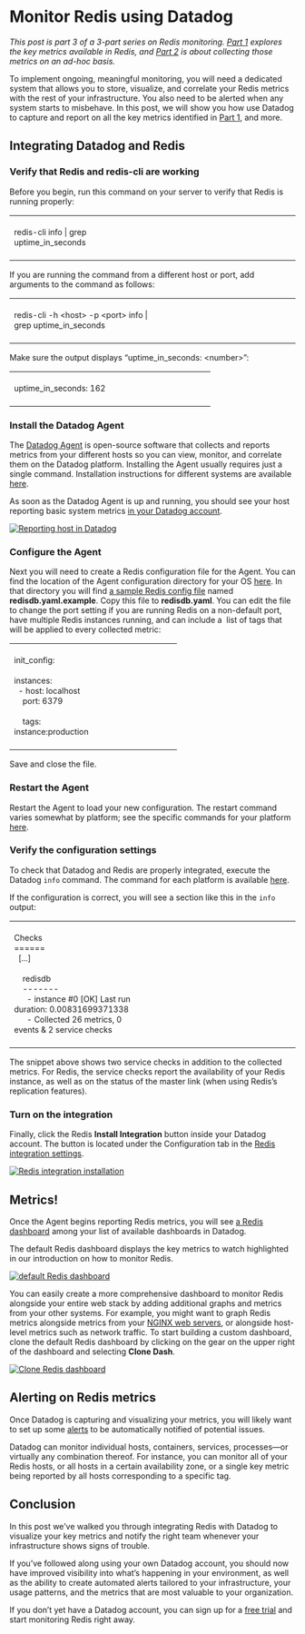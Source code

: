 # Monitor Redis using Datadog

*This post is part 3 of a 3-part series on Redis monitoring. [Part 1](http://www.datadoghq.com/blog/how-to-monitor-redis-performance-metrics) explores the key metrics available in Redis, and [Part 2](http://www.datadoghq.com/blog/how-to-collect-redis-metrics/) is about collecting those metrics on an ad-hoc basis.*

To implement ongoing, meaningful monitoring, you will need a dedicated system that allows you to store, visualize, and correlate your Redis metrics with the rest of your infrastructure. You also need to be alerted when any system starts to misbehave. In this post, we will show you how use Datadog to capture and report on all the key metrics identified in [Part 1](http://www.datadoghq.com/blog/how-to-monitor-redis-performance-metrics), and more.

## Integrating Datadog and Redis

### Verify that Redis and redis-cli are working

Before you begin, run this command on your server to verify that Redis is running properly:

<table>
<colgroup>
<col width="50%" />
<col width="50%" />
</colgroup>
<tbody>
<tr class="odd">

<td align="left"><div class="crayon-pre" style="font-size: 14px !important; line-height: 18px !important; -moz-tab-size:4; -o-tab-size:4; -webkit-tab-size:4; tab-size:4;">
<div id="crayon-55e8b35499885289873843-1" class="crayon-line">
 
</div>
<div id="crayon-55e8b35499885289873843-2" class="crayon-line">
redis-cli info | grep uptime_in_seconds
</div>
<div id="crayon-55e8b35499885289873843-3" class="crayon-line">
 
</div>
</div></td>
</tr>
</tbody>
</table>

If you are running the command from a different host or port, add arguments to the command as follows:

<table>
<colgroup>
<col width="50%" />
<col width="50%" />
</colgroup>
<tbody>
<tr class="odd">

<td align="left"><div class="crayon-pre" style="font-size: 14px !important; line-height: 18px !important; -moz-tab-size:4; -o-tab-size:4; -webkit-tab-size:4; tab-size:4;">
<div id="crayon-55e8b35499894171718885-1" class="crayon-line">
 
</div>
<div id="crayon-55e8b35499894171718885-2" class="crayon-line">
redis-cli -h &lt;host&gt; -p &lt;port&gt; info | grep uptime_in_seconds
</div>
<div id="crayon-55e8b35499894171718885-3" class="crayon-line">
 
</div>
</div></td>
</tr>
</tbody>
</table>

Make sure the output displays “uptime\_in\_seconds: &lt;number&gt;”:

<table>
<colgroup>
<col width="50%" />
<col width="50%" />
</colgroup>
<tbody>
<tr class="odd">
<td align="left"><div class="crayon-pre" style="font-size: 14px !important; line-height: 18px !important; -moz-tab-size:4; -o-tab-size:4; -webkit-tab-size:4; tab-size:4;">
<div id="crayon-55e8b3549989a246982303-1" class="crayon-line">
 
</div>
<div id="crayon-55e8b3549989a246982303-2" class="crayon-line">
uptime_in_seconds: 162
</div>
<div id="crayon-55e8b3549989a246982303-3" class="crayon-line">
 
</div>
</div></td>
</tr>
</tbody>
</table>

### Install the Datadog Agent

The [Datadog Agent](https://github.com/DataDog/dd-agent) is open-source software that collects and reports metrics from your different hosts so you can view, monitor, and correlate them on the Datadog platform. Installing the Agent usually requires just a single command. Installation instructions for different systems are available [here](https://app.datadoghq.com/account/settings#agent).

As soon as the Datadog Agent is up and running, you should see your host reporting basic system metrics [in your Datadog account](https://app.datadoghq.com/infrastructure).

[![Reporting host in Datadog ](https://d33tyra1llx9zy.cloudfront.net/blog/images/2015-09-redis/3-img1.png)](https://d33tyra1llx9zy.cloudfront.net/blog/images/2015-09-redis/3-img1.png)

### Configure the Agent

Next you will need to create a Redis configuration file for the Agent. You can find the location of the Agent configuration directory for your OS [here](http://docs.datadoghq.com/guides/basic_agent_usage/). In that directory you will find [a sample Redis config file](https://github.com/DataDog/dd-agent/blob/master/conf.d/redisdb.yaml.example) named **redisdb.yaml.example**. Copy this file to **redisdb.yaml**. You can edit the file to change the port setting if you are running Redis on a non-default port, have multiple Redis instances running, and can include a  list of tags that will be applied to every collected metric:

<table>
<colgroup>
<col width="50%" />
<col width="50%" />
</colgroup>
<tbody>
<tr class="odd">

<td align="left"><div class="crayon-pre" style="font-size: 14px !important; line-height: 18px !important; -moz-tab-size:4; -o-tab-size:4; -webkit-tab-size:4; tab-size:4;">
<div id="crayon-55e8b354998a0280399811-1" class="crayon-line">
 
</div>
<div id="crayon-55e8b354998a0280399811-2" class="crayon-line">
init_config:
</div>
<div id="crayon-55e8b354998a0280399811-3" class="crayon-line">
 
</div>
<div id="crayon-55e8b354998a0280399811-4" class="crayon-line">
instances:
</div>
<div id="crayon-55e8b354998a0280399811-5" class="crayon-line">
  - host: localhost
</div>
<div id="crayon-55e8b354998a0280399811-6" class="crayon-line">
    port: 6379
</div>
<div id="crayon-55e8b354998a0280399811-7" class="crayon-line">
 
</div>
<div id="crayon-55e8b354998a0280399811-8" class="crayon-line">
    tags:
</div>
<div id="crayon-55e8b354998a0280399811-9" class="crayon-line">
instance:production
</div>
<div id="crayon-55e8b354998a0280399811-10" class="crayon-line">
 
</div>
</div></td>
</tr>
</tbody>
</table>

Save and close the file.

### Restart the Agent

Restart the Agent to load your new configuration. The restart command varies somewhat by platform; see the specific commands for your platform [here](http://docs.datadoghq.com/guides/basic_agent_usage/).

### Verify the configuration settings

To check that Datadog and Redis are properly integrated, execute the Datadog `info` command. The command for each platform is available [here](http://docs.datadoghq.com/guides/basic_agent_usage/).

If the configuration is correct, you will see a section like this in the `info` output:

<table>
<colgroup>
<col width="50%" />
<col width="50%" />
</colgroup>
<tbody>
<tr class="odd">

<td align="left"><div class="crayon-pre" style="font-size: 14px !important; line-height: 18px !important; -moz-tab-size:4; -o-tab-size:4; -webkit-tab-size:4; tab-size:4;">
<div id="crayon-55e8b354998a6710556324-1" class="crayon-line">
 
</div>
<div id="crayon-55e8b354998a6710556324-2" class="crayon-line">
Checks
</div>
<div id="crayon-55e8b354998a6710556324-3" class="crayon-line">
======
</div>
<div id="crayon-55e8b354998a6710556324-4" class="crayon-line">
  [...]
</div>
<div id="crayon-55e8b354998a6710556324-5" class="crayon-line">
 
</div>
<div id="crayon-55e8b354998a6710556324-6" class="crayon-line">
    redisdb
</div>
<div id="crayon-55e8b354998a6710556324-7" class="crayon-line">
    -------
</div>
<div id="crayon-55e8b354998a6710556324-8" class="crayon-line">
      - instance #0 [OK] Last run duration: 0.00831699371338
</div>
<div id="crayon-55e8b354998a6710556324-9" class="crayon-line">
      - Collected 26 metrics, 0 events &amp; 2 service checks
</div>
<div id="crayon-55e8b354998a6710556324-10" class="crayon-line">
 
</div>
</div></td>
</tr>
</tbody>
</table>

The snippet above shows two service checks in addition to the collected metrics. For Redis, the service checks report the availability of your Redis instance, as well as on the status of the master link (when using Redis’s replication features).

### Turn on the integration

Finally, click the Redis **Install Integration** button inside your Datadog account. The button is located under the Configuration tab in the [Redis integration settings](https://app.datadoghq.com/account/settings#integrations/redis).

[![Redis integration installation](https://d33tyra1llx9zy.cloudfront.net/blog/images/2015-09-redis/3-img2.png)](https://d33tyra1llx9zy.cloudfront.net/blog/images/2015-09-redis/3-img2.png)

## Metrics!

Once the Agent begins reporting Redis metrics, you will see [a Redis dashboard](https://app.datadoghq.com/dash/integration/redis) among your list of available dashboards in Datadog.

The default Redis dashboard displays the key metrics to watch highlighted in our introduction on how to monitor Redis. 

[![default Redis dashboard](https://d33tyra1llx9zy.cloudfront.net/blog/images/2015-09-redis/part3-dashboard.png)](https://d33tyra1llx9zy.cloudfront.net/blog/images/2015-09-redis/part3-dashboard.png)

You can easily create a more comprehensive dashboard to monitor Redis alongside your entire web stack by adding additional graphs and metrics from your other systems. For example, you might want to graph Redis metrics alongside metrics from your [NGINX web servers](https://www.datadoghq.com/blog/how-to-monitor-nginx-with-datadog/), or alongside host-level metrics such as network traffic. To start building a custom dashboard, clone the default Redis dashboard by clicking on the gear on the upper right of the dashboard and selecting **Clone Dash**.

[![Clone Redis dashboard](https://d33tyra1llx9zy.cloudfront.net/blog/images/2015-09-redis/clone-redis.png)](https://d33tyra1llx9zy.cloudfront.net/blog/images/2015-09-redis/clone-redis.png)

## Alerting on Redis metrics

Once Datadog is capturing and visualizing your metrics, you will likely want to set up some [alerts](https://www.datadoghq.com/blog/monitoring-101-alerting/) to be automatically notified of potential issues.

Datadog can monitor individual hosts, containers, services, processes—or virtually any combination thereof. For instance, you can monitor all of your Redis hosts, or all hosts in a certain availability zone, or a single key metric being reported by all hosts corresponding to a specific tag.

## Conclusion

In this post we’ve walked you through integrating Redis with Datadog to visualize your key metrics and notify the right team whenever your infrastructure shows signs of trouble.

If you’ve followed along using your own Datadog account, you should now have improved visibility into what’s happening in your environment, as well as the ability to create automated alerts tailored to your infrastructure, your usage patterns, and the metrics that are most valuable to your organization.

If you don’t yet have a Datadog account, you can sign up for a [free trial](https://www.datadoghq.com/blog/monitor-redis-using-datadog/#sign-up) and start monitoring Redis right away.

